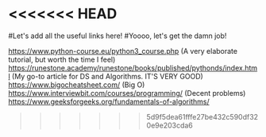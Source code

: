 <<<<<<< HEAD
=======
#Let's add all the useful links here!
#Yoooo, let's get the damn job!

https://www.python-course.eu/python3_course.php (A very elaborate tutorial, but worth the time I feel)  
https://runestone.academy/runestone/books/published/pythonds/index.html (My go-to article for DS and Algorithms. IT'S VERY GOOD)  
https://www.bigocheatsheet.com/ (Big O)  
https://www.interviewbit.com/courses/programming/ (Decent problems)  
https://www.geeksforgeeks.org/fundamentals-of-algorithms/  
>>>>>>> 5d9f5dea61fffe27be432c590df320e9e203cda6
